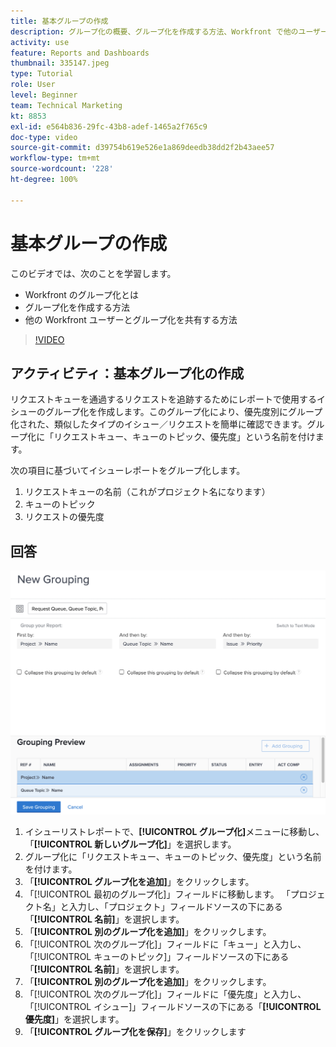```yaml
---
title: 基本グループの作成
description: グループ化の概要、グループ化を作成する方法、Workfront で他のユーザーとグループ化を共有する方法について説明します。
activity: use
feature: Reports and Dashboards
thumbnail: 335147.jpeg
type: Tutorial
role: User
level: Beginner
team: Technical Marketing
kt: 8853
exl-id: e564b836-29fc-43b8-adef-1465a2f765c9
doc-type: video
source-git-commit: d39754b619e526e1a869deedb38dd2f2b43aee57
workflow-type: tm+mt
source-wordcount: '228'
ht-degree: 100%

---
```


# 基本グループの作成

このビデオでは、次のことを学習します。

* Workfront のグループ化とは
* グループ化を作成する方法
* 他の Workfront ユーザーとグループ化を共有する方法

>[!VIDEO](https://video.tv.adobe.com/v/335147/?quality=12)

## アクティビティ：基本グループ化の作成

リクエストキューを通過するリクエストを追跡するためにレポートで使用するイシューのグループ化を作成します。このグループ化により、優先度別にグループ化された、類似したタイプのイシュー／リクエストを簡単に確認できます。グループ化に「リクエストキュー、キューのトピック、優先度」という名前を付けます。

次の項目に基づいてイシューレポートをグループ化します。

1. リクエストキューの名前（これがプロジェクト名になります）
1. キューのトピック
1. リクエストの優先度

## 回答

![新しいグループ化を作成する画面の画像](assets/grouping-exercise.png)

1. イシューリストレポートで、**[!UICONTROL グループ化]**&#x200B;メニューに移動し、「**[!UICONTROL 新しいグループ化]**」を選択します。
1. グループ化に「リクエストキュー、キューのトピック、優先度」という名前を付けます。
1. 「**[!UICONTROL グループ化を追加]**」をクリックします。
1. 「[!UICONTROL 最初のグループ化]」フィールドに移動します。 「プロジェクト名」と入力し、「プロジェクト」フィールドソースの下にある「**[!UICONTROL 名前]**」を選択します。
1. 「**[!UICONTROL 別のグループ化を追加]**」をクリックします。
1. 「[!UICONTROL 次のグループ化]」フィールドに「キュー」と入力し、「[!UICONTROL キューのトピック]」フィールドソースの下にある「**[!UICONTROL 名前]**」を選択します。
1. 「**[!UICONTROL 別のグループ化を追加]**」をクリックします。
1. 「[!UICONTROL 次のグループ化]」フィールドに「優先度」と入力し、「[!UICONTROL イシュー]」フィールドソースの下にある「**[!UICONTROL 優先度]**」を選択します。
1. 「**[!UICONTROL グループ化を保存]**」をクリックします
